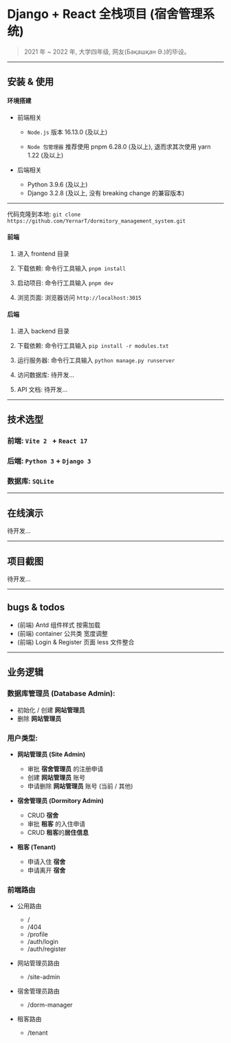 # Django + React 全栈项目 (宿舍管理系统)

> 2021 年 ~ 2022 年, 大学四年级, 网友(Бақашқан Ә.)的毕设。

---

## 安装 & 使用

#### 环境搭建

- 前端相关

  - `Node.js` 版本 16.13.0 (及以上)

  - `Node 包管理器` 推荐使用 pnpm 6.28.0 (及以上), 退而求其次使用 yarn 1.22 (及以上)

- 后端相关
  - Python 3.9.6 (及以上)
  - Django 3.2.8 (及以上, 没有 breaking change 的兼容版本)

---

代码克隆到本地: `git clone https://github.com/YernarT/dormitory_management_system.git`

#### 前端

1. 进入 frontend 目录

2. 下载依赖: 命令行工具输入 `pnpm install`

3. 启动项目: 命令行工具输入 `pnpm dev`

4. 浏览页面: 浏览器访问 `http://localhost:3015`

#### 后端

1. 进入 backend 目录

2. 下载依赖: 命令行工具输入 `pip install -r modules.txt`

3. 运行服务器: 命令行工具输入 `python manage.py runserver`

4. 访问数据库: 待开发...

5. API 文档: 待开发...

---

## 技术选型

### 前端: `Vite 2 ` + `React 17`

### 后端: `Python 3` + `Django 3`

### 数据库: `SQLite`

---

## 在线演示

待开发...

---

## 项目截图

待开发...

---

## bugs & todos

- (前端) Antd 组件样式 按需加载
- (前端) container 公共类 宽度调整
- (前端) Login & Register 页面 less 文件整合

---

## 业务逻辑

### 数据库管理员 (Database Admin):

- 初始化 / 创建 **网站管理员**
- 删除 **网站管理员**

### 用户类型:

- **网站管理员 (Site Admin)**

  - 审批 **宿舍管理员** 的注册申请
  - 创建 **网站管理员** 账号
  - 申请删除 **网站管理员** 账号 (当前 / 其他)

- **宿舍管理员 (Dormitory Admin)**

  - CRUD **宿舍**
  - 审批 **租客** 的入住申请
  - CRUD **租客**的**居住信息**

- **租客 (Tenant)**
  - 申请入住 **宿舍**
  - 申请离开 **宿舍**

### 前端路由

- 公用路由

  - /
  - /404
  - /profile
  - /auth/login
  - /auth/register

- 网站管理员路由

  - /site-admin

- 宿舍管理员路由

  - /dorm-manager

- 租客路由

  - /tenant
